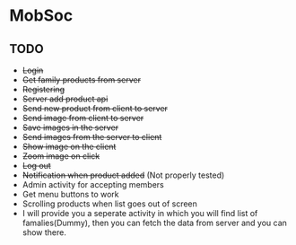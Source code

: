# MobSoc

## TODO
* ~~Login~~
* ~~Get family products from server~~
* ~~Registering~~
* ~~Server add product api~~
* ~~Send new product from client to server~~
* ~~Send image from client to server~~
* ~~Save images in the server~~
* ~~Send images from the server to client~~
* ~~Show image on the client~~
* ~~Zoom image on click~~
* ~~Log out~~
* ~~Notification when product added~~ (Not properly tested)
* Admin activity for accepting members
* Get menu buttons to work
* Scrolling products when list goes out of screen
* I will provide you a seperate activity in which you will find list of famalies(Dummy), then you can fetch the data from server and you can show there.